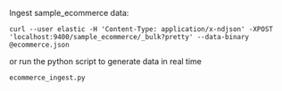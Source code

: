 Ingest sample_ecommerce data:

```
curl --user elastic -H 'Content-Type: application/x-ndjson' -XPOST 'localhost:9400/sample_ecommerce/_bulk?pretty' --data-binary @ecommerce.json
```

or run the python script to generate data in real time

`ecommerce_ingest.py`
